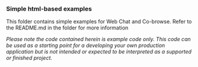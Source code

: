 ### Simple html-based examples

This folder contains simple examples for Web Chat and Co-browse. Refer to the README.md in the 
folder for more information 

<i>Please note the code contained herein is example code only. This code can be used as a starting 
point for a developing your own production application but is not intended or expected to be 
interpreted as a supported or finished project.</i>


